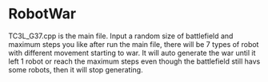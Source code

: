 # RobotWar
TC3L_G37.cpp is the main file.
Input a random size of battlefield and maximum steps you like after run the main file, there will be 7 types of robot with different movement starting to war. It will auto generate the war until it left 1 robot or reach the maximum steps even though the battlefield still havs some robots, then it will stop generating. 
